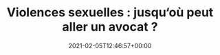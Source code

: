 ---
title: "Violences sexuelles : jusqu‘où peut aller un avocat ?"
date: 2021-02-05T12:46:57+00:00
concerned:
  - sophie-rey-gascon
press:
  title: Mediapart
  url: https://www.mediapart.fr/journal/france/040221/violences-sexuelles-jusqu-ou-peut-aller-un-avocat?onglet=full
---